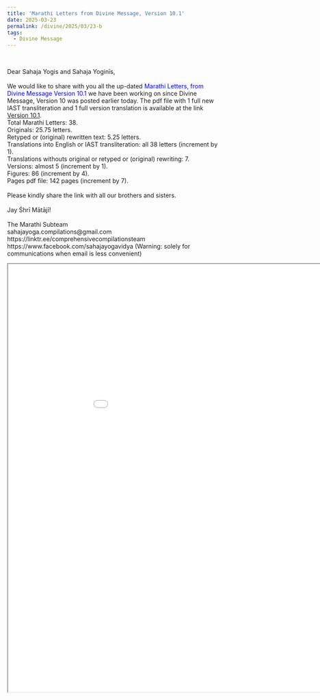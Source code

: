 ```yaml
---
title: 'Marathi Letters from Divine Message, Version 10.1'
date: 2025-03-23
permalink: /divine/2025/03/23-b
tags:
  - Divine Message
---
```


<br>

<p>
Dear Sahaja Yogis and Sahaja Yoginīs,<br>
<br>
We would like to share with you all the up-dated <font color="blue">Marathi Letters, from Divine Message Version 10.1</font> we have been working on since Divine Message, Version 10 was posted earlier today. The pdf file with 1 full new IAST transliteration and 1 full version translation is available at the link <a href="https://bit.ly/Divine_Message_V_10_1">Version 10.1</a>.<br>
Total Marathi Letters: 38.<br>
Originals: 25.75 letters.<br>
Retyped or (original) rewritten text: 5.25 letters.<br>
Translations into English or IAST transliteration: all 38 letters (increment by 1).<br>
Translations withouts original or retyped or (original) rewriting: 7.<br>
Versions: almost 5 (increment by 1).<br>
Figures: 86 (increment by 4).<br>
Pages pdf file: 142 pages (increment by 7).<br>
<br>
Please kindly share the link with all our brothers and sisters.<br>
<br>
Jay Śhrī Mātājī!<br>
<br>
The Marathi Subteam<br>
sahajayoga.compilations@gmail.com<br>
https://linktr.ee/comprehensivecompilationsteam<br>
https://www.facebook.com/sahajayogavidya (Warning: solely for communications when email is less convenient)<br> 
</p>

<iframe src="/pdf2/src/#https://pub-0acf3a4aadfd401894e2ec0ae0b5eaf3.r2.dev/Marathi_Letters_from_Divine_Message_Version_10.1_2025_0323_BroWsinG_MS.pdf" width="1000px" height="1000px"></iframe>